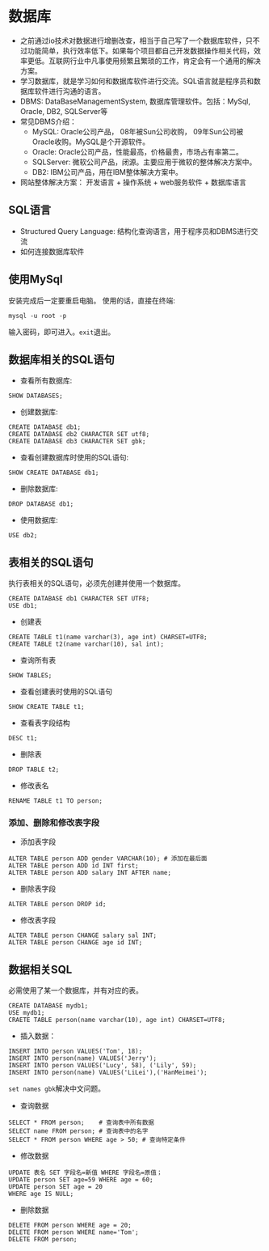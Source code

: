# 数据库
+ 之前通过io技术对数据进行增删改查，相当于自己写了一个数据库软件，只不过功能简单，执行效率低下。如果每个项目都自己开发数据操作相关代码，效率更低。互联网行业中凡事使用频繁且繁琐的工作，肯定会有一个通用的解决方案。
+ 学习数据库，就是学习如何和数据库软件进行交流。SQL语言就是程序员和数据库软件进行沟通的语言。
+ DBMS: DataBaseManagementSystem, 数据库管理软件。包括：MySql, Oracle, DB2, SQLServer等
+ 常见DBMS介绍：
  - MySQL: Oracle公司产品， 08年被Sun公司收购， 09年Sun公司被Oracle收购。MySQL是个开源软件。
  - Oracle: Oracle公司产品，性能最高，价格最贵，市场占有率第二。
  - SQLServer: 微软公司产品，闭源。主要应用于微软的整体解决方案中。
  - DB2: IBM公司产品，用在IBM整体解决方案中。
+ 网站整体解决方案： 开发语言 + 操作系统 + web服务软件 + 数据库语言

## SQL语言
- Structured Query Language: 结构化查询语言，用于程序员和DBMS进行交流
- 如何连接数据库软件  

## 使用MySql
安装完成后一定要重启电脑。
使用的话，直接在终端:
```
mysql -u root -p
```
输入密码，即可进入。`exit`退出。

## 数据库相关的SQL语句
+ 查看所有数据库:
```
SHOW DATABASES;
```
+ 创建数据库:
```
CREATE DATABASE db1;
CREATE DATABASE db2 CHARACTER SET utf8;
CREATE DATABASE db3 CHARACTER SET gbk;
```
+ 查看创建数据库时使用的SQL语句:
```
SHOW CREATE DATABASE db1;
```
+ 删除数据库:
```
DROP DATABASE db1;
```
+ 使用数据库:
```
USE db2;
```

## 表相关的SQL语句
执行表相关的SQL语句，必须先创建并使用一个数据库。
```
CREATE DATABASE db1 CHARACTER SET UTF8;
USE db1;
```
+ 创建表
```
CREATE TABLE t1(name varchar(3), age int) CHARSET=UTF8;
CREATE TABLE t2(name varchar(10), sal int);
```
+ 查询所有表
```
SHOW TABLES;
```
+ 查看创建表时使用的SQL语句
```
SHOW CREATE TABLE t1;
```
+ 查看表字段结构
```
DESC t1;
```
+ 删除表
```
DROP TABLE t2;
```
+ 修改表名
```
RENAME TABLE t1 TO person;
```
### 添加、删除和修改表字段

+ 添加表字段
```
ALTER TABLE person ADD gender VARCHAR(10); # 添加在最后面
ALTER TABLE person ADD id INT first;
ALTER TABLE person ADD salary INT AFTER name;
```
+ 删除表字段
```
ALTER TABLE person DROP id;
```
+ 修改表字段
```
ALTER TABLE person CHANGE salary sal INT;
ALTER TABLE person CHANGE age id INT;
```

## 数据相关SQL
必需使用了某一个数据库，并有对应的表。
```
CREATE DATABASE mydb1;
USE mydb1;
CRAETE TABLE person(name varchar(10), age int) CHARSET=UTF8;
```
+ 插入数据：
```
INSERT INTO person VALUES('Tom', 18);
INSERT INTO person(name) VALUES('Jerry');
INSERT INTO person VALUES('Lucy', 58), ('Lily', 59);
INSERT INTO person(name) VALUES('LiLei'),('HanMeimei');
```
`set names gbk`解决中文问题。

+ 查询数据
```
SELECT * FROM person;    # 查询表中所有数据
SELECT name FROM person; # 查询表中的名字
SELECT * FROM person WHERE age > 50; # 查询特定条件
```

+ 修改数据
```
UPDATE 表名 SET 字段名=新值 WHERE 字段名=原值；
UPDATE person SET age=59 WHERE age = 60;
UPDATE person SET age = 20 
WHERE age IS NULL;
```

+ 删除数据
```
DELETE FROM person WHERE age = 20;
DELETE FROM person WHERE name='Tom';
DELETE FROM person;
```









